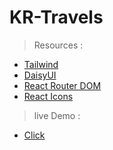 # KR-Travels

> Resources : 

- [Tailwind](https://tailwindcss.com/docs/guides/vite)
- [DaisyUI](https://daisyui.com/docs/install/)
- [React Router DOM](https://reactrouter.com/en/main/start/tutorial)
- [React Icons](https://react-icons.github.io/react-icons/)




> live Demo : 
- [Click](https://kr-travels.web.app/)

